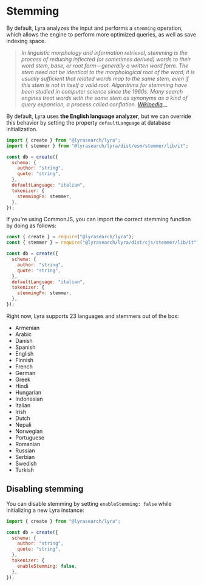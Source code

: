 # Stemming

By default, Lyra analyzes the input and performs a `stemming` operation, which allows the engine to perform more optimized queries, as well as save indexing space.

> _In linguistic morphology and information retrieval, stemming is the process of reducing inflected (or sometimes derived) words to their word stem, base, or root form—generally a written word form. The stem need not be identical to the morphological root of the word; it is usually sufficient that related words map to the same stem, even if this stem is not in itself a valid root. Algorithms for stemming have been studied in computer science since the 1960s. Many search engines treat words with the same stem as synonyms as a kind of query expansion, a process called conflation._ [_Wikipedia_](https://en.wikipedia.org/wiki/Stemming)__

By default, Lyra uses **the English language analyzer**, but we can override this behavior by setting the property `defaultLanguage` at database initialization.

```javascript
import { create } from "@lyrasearch/lyra";
import { stemmer } from "@lyrasearch/lyra/dist/esm/stemmer/lib/it";

const db = create({
  schema: {
    author: "string",
    quote: "string",
  },
  defaultLanguage: "italian",
  tokenizer: {
    stemmingFn: stemmer,
  },
});
```

If you're using CommonJS, you can import the correct stemming function by doing as follows:

```javascript
const { create } = require("@lyrasearch/lyra");
const { stemmer } = require("@lyrasearch/lyra/dist/cjs/stemmer/lib/it");

const db = create({
  schema: {
    author: "string",
    quote: "string",
  },
  defaultLanguage: "italian",
  tokenizer: {
    stemmingFn: stemmer,
  },
});
```

Right now, Lyra supports 23 languages and stemmers out of the box:

* Armenian
* Arabic
* Danish
* Spanish
* English
* Finnish
* French
* German
* Greek
* Hindi
* Hungarian
* Indonesian
* Italian
* Irish
* Dutch
* Nepali
* Norwegian
* Portuguese
* Romanian
* Russian
* Serbian
* Swedish
* Turkish

## Disabling stemming

You can disable stemming by setting `enableStemming: false` while initializing a new Lyra instance:

```javascript
import { create } from "@lyrasearch/lyra";

const db = create({
  schema: {
    author: "string",
    quote: "string",
  },
  tokenizer: {
    enableStemming: false,
  },
});
```
